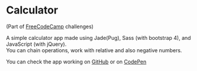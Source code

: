 # Calculator

(Part of [FreeCodeCamp](http://www.freecodecamp.com/) challenges)


A simple calculator app made using Jade(Pug), Sass (with bootstrap 4), and JavaScript (with jQuery). <br>
You can chain operations, work with relative and also negative numbers.


You can check the app working on [GitHub](https://fabiendeborde.github.io/Calculator/) or on [CodePen](https://codepen.io/fabien_d/full/zdEoqJ/)
